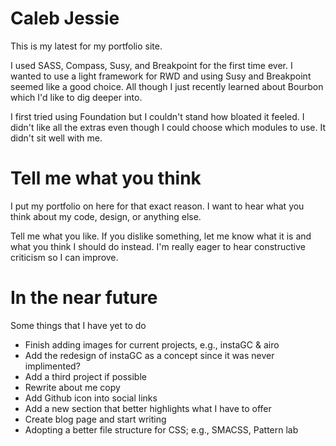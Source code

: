 Caleb Jessie
=====================
This is my latest for my portfolio site.

I used SASS, Compass, Susy, and Breakpoint for the first time ever. I wanted to use a light framework for RWD and using Susy and Breakpoint seemed like a good choice. All though I just recently learned about Bourbon which I'd like to dig deeper into.

I first tried using Foundation but I couldn't stand how bloated it feeled. I didn't like all the extras even though I could choose which modules to use. It didn't sit well with me.

# Tell me what you think

I put my portfolio on here for that exact reason. I want to hear what you think about my code, design, or anything else.

Tell me what you like. If you dislike something, let me know what it is and what you think I should do instead. I'm really eager to hear constructive criticism so I can improve.

# In the near future

Some things that I have yet to do
* Finish adding images for current projects, e.g., instaGC & airo
* Add the redesign of instaGC as a concept since it was never implimented?
* Add a third project if possible
* Rewrite about me copy
* Add Github icon into social links
* Add a new section that better highlights what I have to offer
* Create blog page and start writing
* Adopting a better file structure for CSS; e.g., SMACSS, Pattern lab